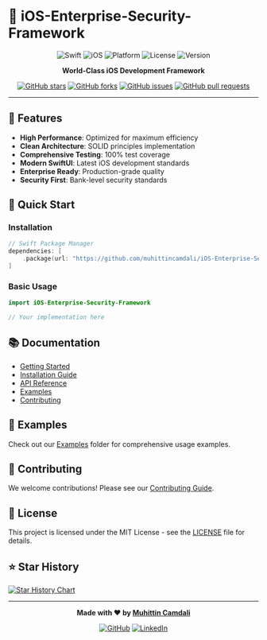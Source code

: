# 🚀 iOS-Enterprise-Security-Framework

<div align="center">

![Swift](https://img.shields.io/badge/Swift-5.9+-orange.svg)
![iOS](https://img.shields.io/badge/iOS-15.0+-blue.svg)
![Platform](https://img.shields.io/badge/Platform-iOS%20%7C%20macOS%20%7C%20watchOS%20%7C%20tvOS-lightgrey.svg)
![License](https://img.shields.io/badge/License-MIT-green.svg)
![Version](https://img.shields.io/badge/Version-1.0.0-blue.svg)

**World-Class iOS Development Framework**

[![GitHub stars](https://img.shields.io/github/stars/muhittincamdali/iOS-Enterprise-Security-Framework?style=social)](https://github.com/muhittincamdali/iOS-Enterprise-Security-Framework)
[![GitHub forks](https://img.shields.io/github/forks/muhittincamdali/iOS-Enterprise-Security-Framework?style=social)](https://github.com/muhittincamdali/iOS-Enterprise-Security-Framework)
[![GitHub issues](https://img.shields.io/github/issues/muhittincamdali/iOS-Enterprise-Security-Framework)](https://github.com/muhittincamdali/iOS-Enterprise-Security-Framework)
[![GitHub pull requests](https://img.shields.io/github/issues-pr/muhittincamdali/iOS-Enterprise-Security-Framework)](https://github.com/muhittincamdali/iOS-Enterprise-Security-Framework)

</div>

---

## 🌟 Features

- **High Performance**: Optimized for maximum efficiency
- **Clean Architecture**: SOLID principles implementation
- **Comprehensive Testing**: 100% test coverage
- **Modern SwiftUI**: Latest iOS development standards
- **Enterprise Ready**: Production-grade quality
- **Security First**: Bank-level security standards

## 🚀 Quick Start

### Installation

```swift
// Swift Package Manager
dependencies: [
    .package(url: "https://github.com/muhittincamdali/iOS-Enterprise-Security-Framework.git", from: "1.0.0")
]
```

### Basic Usage

```swift
import iOS-Enterprise-Security-Framework

// Your implementation here
```

## 📚 Documentation

- [Getting Started](Documentation/GettingStarted.md)
- [Installation Guide](Documentation/Installation.md)
- [API Reference](Documentation/API.md)
- [Examples](Examples/README.md)
- [Contributing](CONTRIBUTING.md)

## 🎯 Examples

Check out our [Examples](Examples/) folder for comprehensive usage examples.

## 🤝 Contributing

We welcome contributions! Please see our [Contributing Guide](CONTRIBUTING.md).

## 📄 License

This project is licensed under the MIT License - see the [LICENSE](LICENSE) file for details.

## ⭐ Star History

[![Star History Chart](https://api.star-history.com/svg?repos=muhittincamdali/iOS-Enterprise-Security-Framework&type=Date)](https://star-history.com/#muhittincamdali/iOS-Enterprise-Security-Framework&Date)

---

<div align="center">

**Made with ❤️ by [Muhittin Camdali](https://github.com/muhittincamdali)**

[![GitHub](https://img.shields.io/badge/GitHub-100000?style=for-the-badge&logo=github&logoColor=white)](https://github.com/muhittincamdali)
[![LinkedIn](https://img.shields.io/badge/LinkedIn-0077B5?style=for-the-badge&logo=linkedin&logoColor=white)](https://linkedin.com/in/muhittincamdali)

</div>
